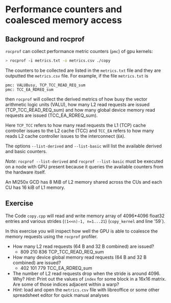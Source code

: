# Performance counters and coalesced memory access

## Background and rocprof

`rocprof` can collect performance metric counters (`pmc`) of gpu kernels:
```bash
> rocprof -i metrics.txt -o metrics.csv ./copy
```

The counters to be collected are listed in the `metrics.txt` file and they are
outputted the `metrics.csv` file. For example, if the file `metrics.txt` is

```
pmc: VALUBusy, TCP_TCC_READ_REQ_sum
pmc: TCC_EA_RDREQ_sum
```
then `rocprof` will collect the derived metrics of how busy the vector
arithmetic logic units (VALU), how many L2 read requests are issued
(TCP_TCC_READ_REQ_sum) and how many global device memory read requests are
issued (TCC_EA_RDREQ_sum).

Here `TCP_TCC` refers to how many read requests the L1 (TCP) cache controller
issues to the L2 cache (TCC) and `TCC_EA` refers to how many reads L2 cache
controller issues to the interconnect (`EA`).

The options `--list-derived` and `--list-basic` will list the available derived
and basic counters. 

*Note*: `rocprof --list-derived` and `rocprof --list-basic` must be
executed on a node with GPU present because it queries the available counters
from the hardware itself.

An MI250x GCD has 8 MiB of L2 memory shared across the CUs and each CU has 16
kiB of L1 memory.

## Exercise

The Code `copy.cpp` will read and write memory array of 4096*4096 float32
entries and various strides (`(1<<n)-1, n=1...21`) (`copy_kernel` and line
'59`).

In this exercise you will inspect how well the GPU is able to coalesce the
memory requests using the `rocprof` profiler.

- How many L2 read requests (64 B and 32 B combined) are issued?
  - 809 210 836 TCP_TCC_READ_REQ_sum
- How many device global memory read requests (64 B and 32 B combined) are
  issued?
  - 402 101 779 TCC_EA_RDREQ_sum
- The number of L2 read requests drop when the stride is around 4096. Why?
    *Hint*: Print out the values of `index` for some block in a 16x16 matrix.
    Are some of those indices adjacent within a warp?
- *Hint*: load and open the `metrics.csv` file with libreoffice or some other
  spreadsheet editor for quick manual analyses
